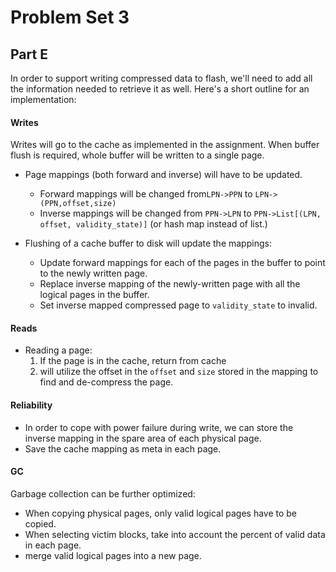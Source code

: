 
Problem Set 3
=============

Part E
------

In order to support writing compressed data to flash, we'll need to
add all the information needed to retrieve it as well. Here's a short
outline for an implementation:

#### Writes

Writes will go to the cache as implemented in the assignment. When buffer flush is required, whole buffer will be written to a single page.

* Page mappings (both forward and inverse) will have to be updated.

	* Forward mappings will be changed from`LPN->PPN` to `LPN->(PPN,offset,size)`
	* Inverse mappings will be changed from `PPN->LPN` to `PPN->List[(LPN, offset, validity_state)]` (or hash map instead of list.)

* Flushing of a cache buffer to disk will update the mappings:

	* Update forward mappings for each of the pages in the buffer to
	point to the newly written page.
	* Replace inverse mapping of the newly-written page with all the
	logical pages in the buffer.
	* Set inverse mapped compressed page to `validity_state` to invalid.
    

#### Reads
* Reading a page:
  1. If the page is in the cache, return from cache
  2. will utilize the offset in the `offset` and `size` stored
  in the mapping to find and de-compress the page.


#### Reliability
   * In order to cope with power failure during write, we can store the
   inverse mapping in the spare area of each physical page.
   * Save the cache mapping as meta in each page.

#### GC
Garbage collection can be further optimized:
* When copying physical pages, only valid logical pages have to
    be copied.
 * When selecting victim blocks, take into account the percent of valid
    data in each page.
  * merge valid logical pages into a new page.
